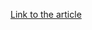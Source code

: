 [Link to the article](https://gosecure.net/blog/2021/02/01/bazarloader-mocks-researchers-in-december-2020-malspam-campaign/)
